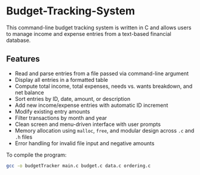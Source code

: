# Budget-Tracking-System

This command-line budget tracking system is written in C and allows users to manage income and expense entries from a text-based financial database.

## Features

- Read and parse entries from a file passed via command-line argument  
- Display all entries in a formatted table  
- Compute total income, total expenses, needs vs. wants breakdown, and net balance  
- Sort entries by ID, date, amount, or description  
- Add new income/expense entries with automatic ID increment  
- Modify existing entry amounts  
- Filter transactions by month and year  
- Clean screen and menu-driven interface with user prompts  
- Memory allocation using `malloc`, `free`, and modular design across `.c` and `.h` files  
- Error handling for invalid file input and negative amounts

To compile the program:

```bash
gcc -o budgetTracker main.c budget.c data.c ordering.c
